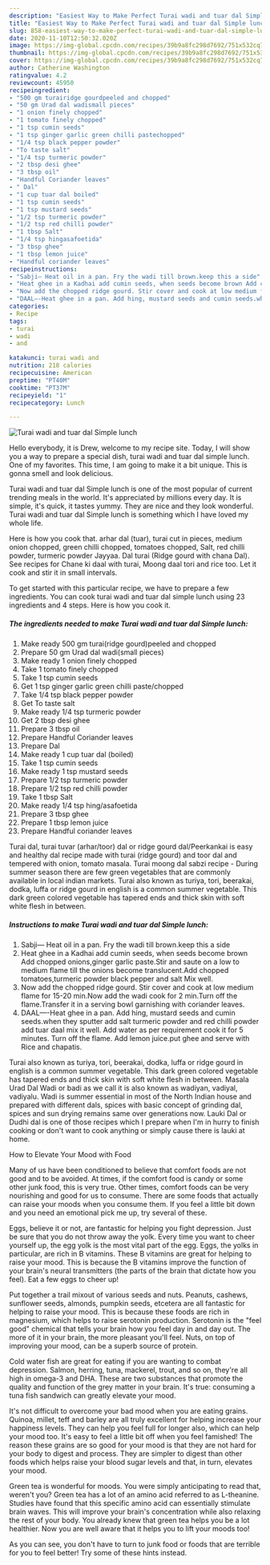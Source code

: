 ```yaml
---
description: "Easiest Way to Make Perfect Turai wadi and tuar dal Simple lunch"
title: "Easiest Way to Make Perfect Turai wadi and tuar dal Simple lunch"
slug: 858-easiest-way-to-make-perfect-turai-wadi-and-tuar-dal-simple-lunch
date: 2020-11-10T12:50:32.020Z
image: https://img-global.cpcdn.com/recipes/39b9a8fc298d7692/751x532cq70/turai-wadi-and-tuar-dal-simple-lunch-recipe-main-photo.jpg
thumbnail: https://img-global.cpcdn.com/recipes/39b9a8fc298d7692/751x532cq70/turai-wadi-and-tuar-dal-simple-lunch-recipe-main-photo.jpg
cover: https://img-global.cpcdn.com/recipes/39b9a8fc298d7692/751x532cq70/turai-wadi-and-tuar-dal-simple-lunch-recipe-main-photo.jpg
author: Catherine Washington
ratingvalue: 4.2
reviewcount: 45950
recipeingredient:
- "500 gm turairidge gourdpeeled and chopped"
- "50 gm Urad dal wadismall pieces"
- "1 onion finely chopped"
- "1 tomato finely chopped"
- "1 tsp cumin seeds"
- "1 tsp ginger garlic green chilli pastechopped"
- "1/4 tsp black pepper powder"
- "To taste salt"
- "1/4 tsp turmeric powder"
- "2 tbsp desi ghee"
- "3 tbsp oil"
- "Handful Coriander leaves"
- " Dal"
- "1 cup tuar dal boiled"
- "1 tsp cumin seeds"
- "1 tsp mustard seeds"
- "1/2 tsp turmeric powder"
- "1/2 tsp red chilli powder"
- "1 tbsp Salt"
- "1/4 tsp hingasafoetida"
- "3 tbsp ghee"
- "1 tbsp lemon juice"
- "Handful coriander leaves"
recipeinstructions:
- "Sabji— Heat oil in a pan. Fry the wadi till brown.keep this a side"
- "Heat ghee in a Kadhai add cumin seeds, when seeds become brown Add chopped onions,ginger garlic paste.Stir and saute on a low to medium flame till the onions become translucent.Add chopped tomatoes,turmeric powder black pepper and salt Mix well."
- "Now add the chopped ridge gourd. Stir cover and cook at low medium flame for 15-20 min.Now add the wadi cook for 2 min.Turn off the flame.Transfer it in a serving bowl garnishing with coriander leaves."
- "DAAL—-Heat ghee in a pan. Add hing, mustard seeds and cumin seeds.when they sputter add salt turmeric powder and red chilli powder add tuar daal mix it well. Add water as per requirement cook it for 5 minutes. Turn off the flame. Add lemon juice.put ghee and serve with Rice and chapatis."
categories:
- Recipe
tags:
- turai
- wadi
- and

katakunci: turai wadi and 
nutrition: 218 calories
recipecuisine: American
preptime: "PT40M"
cooktime: "PT37M"
recipeyield: "1"
recipecategory: Lunch

---
```



![Turai wadi and tuar dal Simple lunch](https://img-global.cpcdn.com/recipes/39b9a8fc298d7692/751x532cq70/turai-wadi-and-tuar-dal-simple-lunch-recipe-main-photo.jpg)

Hello everybody, it is Drew, welcome to my recipe site. Today, I will show you a way to prepare a special dish, turai wadi and tuar dal simple lunch. One of my favorites. This time, I am going to make it a bit unique. This is gonna smell and look delicious.

Turai wadi and tuar dal Simple lunch is one of the most popular of current trending meals in the world. It's appreciated by millions every day. It is simple, it's quick, it tastes yummy. They are nice and they look wonderful. Turai wadi and tuar dal Simple lunch is something which I have loved my whole life.

Here is how you cook that. arhar dal (tuar), turai cut in pieces, medium onion chopped, green chilli chopped, tomatoes chopped, Salt, red chilli powder, turmeric powder Jayyaa. Dal turai (Ridge gourd with chana Dal). See recipes for Chane ki daal with turai, Moong daal tori and rice too. Let it cook and stir it in small intervals.


To get started with this particular recipe, we have to prepare a few ingredients. You can cook turai wadi and tuar dal simple lunch using 23 ingredients and 4 steps. Here is how you cook it.

<!--inarticleads1-->

##### The ingredients needed to make Turai wadi and tuar dal Simple lunch:

1. Make ready 500 gm turai(ridge gourd)peeled and chopped
1. Prepare 50 gm Urad dal wadi(small pieces)
1. Make ready 1 onion finely chopped
1. Take 1 tomato finely chopped
1. Take 1 tsp cumin seeds
1. Get 1 tsp ginger garlic green chilli paste/chopped
1. Take 1/4 tsp black pepper powder
1. Get To taste salt
1. Make ready 1/4 tsp turmeric powder
1. Get 2 tbsp desi ghee
1. Prepare 3 tbsp oil
1. Prepare Handful Coriander leaves
1. Prepare  Dal
1. Make ready 1 cup tuar dal (boiled)
1. Take 1 tsp cumin seeds
1. Make ready 1 tsp mustard seeds
1. Prepare 1/2 tsp turmeric powder
1. Prepare 1/2 tsp red chilli powder
1. Take 1 tbsp Salt
1. Make ready 1/4 tsp hing/asafoetida
1. Prepare 3 tbsp ghee
1. Prepare 1 tbsp lemon juice
1. Prepare Handful coriander leaves


Turai dal, turai tuvar (arhar/toor) dal or ridge gourd dal/Peerkankai is easy and healthy dal recipe made with turai (ridge gourd) and toor dal and tempered with onion, tomato masala. Turai moong dal sabzi recipe - During summer season there are few green vegetables that are commonly available in local indian markets. Turai also known as turiya, tori, beerakai, dodka, luffa or ridge gourd in english is a common summer vegetable. This dark green colored vegetable has tapered ends and thick skin with soft white flesh in between. 

<!--inarticleads2-->

##### Instructions to make Turai wadi and tuar dal Simple lunch:

1. Sabji— Heat oil in a pan. Fry the wadi till brown.keep this a side
1. Heat ghee in a Kadhai add cumin seeds, when seeds become brown Add chopped onions,ginger garlic paste.Stir and saute on a low to medium flame till the onions become translucent.Add chopped tomatoes,turmeric powder black pepper and salt Mix well.
1. Now add the chopped ridge gourd. Stir cover and cook at low medium flame for 15-20 min.Now add the wadi cook for 2 min.Turn off the flame.Transfer it in a serving bowl garnishing with coriander leaves.
1. DAAL—-Heat ghee in a pan. Add hing, mustard seeds and cumin seeds.when they sputter add salt turmeric powder and red chilli powder add tuar daal mix it well. Add water as per requirement cook it for 5 minutes. Turn off the flame. Add lemon juice.put ghee and serve with Rice and chapatis.


Turai also known as turiya, tori, beerakai, dodka, luffa or ridge gourd in english is a common summer vegetable. This dark green colored vegetable has tapered ends and thick skin with soft white flesh in between. Masala Urad Dal Wadi or badi as we call it is also known as wadiyan, vadiyal, vadiyalu. Wadi is summer essential in most of the North Indian house and prepared with different dals, spices with basic concept of grinding dal, spices and sun drying remains same over generations now. Lauki Dal or Dudhi dal is one of those recipes which I prepare when I&#39;m in hurry to finish cooking or don&#39;t want to cook anything or simply cause there is lauki at home. 

How to Elevate Your Mood with Food


Many of us have been conditioned to believe that comfort foods are not good and to be avoided. At times, if the comfort food is candy or some other junk food, this is very true. Other times, comfort foods can be very nourishing and good for us to consume. There are some foods that actually can raise your moods when you consume them. If you feel a little bit down and you need an emotional pick me up, try several of these.

Eggs, believe it or not, are fantastic for helping you fight depression. Just be sure that you do not throw away the yolk. Every time you want to cheer yourself up, the egg yolk is the most vital part of the egg. Eggs, the yolks in particular, are rich in B vitamins. These B vitamins are great for helping to raise your mood. This is because the B vitamins improve the function of your brain's neural transmitters (the parts of the brain that dictate how you feel). Eat a few eggs to cheer up!

Put together a trail mixout of various seeds and nuts. Peanuts, cashews, sunflower seeds, almonds, pumpkin seeds, etcetera are all fantastic for helping to raise your mood. This is because these foods are rich in magnesium, which helps to raise serotonin production. Serotonin is the "feel good" chemical that tells your brain how you feel day in and day out. The more of it in your brain, the more pleasant you'll feel. Nuts, on top of improving your mood, can be a superb source of protein.

Cold water fish are great for eating if you are wanting to combat depression. Salmon, herring, tuna, mackerel, trout, and so on, they're all high in omega-3 and DHA. These are two substances that promote the quality and function of the grey matter in your brain. It's true: consuming a tuna fish sandwich can greatly elevate your mood. 

It's not difficult to overcome your bad mood when you are eating grains. Quinoa, millet, teff and barley are all truly excellent for helping increase your happiness levels. They can help you feel full for longer also, which can help your mood too. It's easy to feel a little bit off when you feel famished! The reason these grains are so good for your mood is that they are not hard for your body to digest and process. They are simpler to digest than other foods which helps raise your blood sugar levels and that, in turn, elevates your mood.

Green tea is wonderful for moods. You were simply anticipating to read that, weren't you? Green tea has a lot of an amino acid referred to as L-theanine. Studies have found that this specific amino acid can essentially stimulate brain waves. This will improve your brain's concentration while also relaxing the rest of your body. You already knew that green tea helps you be a lot healthier. Now you are well aware that it helps you to lift your moods too!

As you can see, you don't have to turn to junk food or foods that are terrible for you to feel better! Try  some  of  these  hints  instead.

